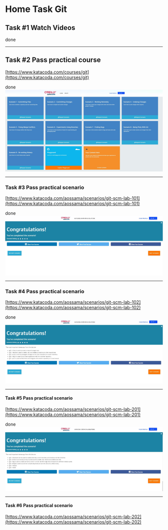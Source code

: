 # Home Task Git

## Task #1 Watch Videos
done<br/>
***

## Task #2 Pass practical course
[https://www.katacoda.com/courses/git](https://www.katacoda.com/courses/git)

done
![done](./Pics/Task2.jpg)

***

### Task #3 Pass practical scenario 
[https://www.katacoda.com/aossama/scenarios/git-scm-lab-101](https://www.katacoda.com/aossama/scenarios/git-scm-lab-101)

done
![done](./Pics/Task3.jpg)

___
### Task #4 Pass practical scenario 
[https://www.katacoda.com/aossama/scenarios/git-scm-lab-102](https://www.katacoda.com/aossama/scenarios/git-scm-lab-102)

done
![done](./Pics/Task4.jpg)

---
#### Task #5 Pass practical scenario 
[https://www.katacoda.com/aossama/scenarios/git-scm-lab-201](https://www.katacoda.com/aossama/scenarios/git-scm-lab-201)

done
![done](./Pics/Task5.jpg)

---
#### Task #6 Pass practical scenario 
[https://www.katacoda.com/aossama/scenarios/git-scm-lab-202](https://www.katacoda.com/aossama/scenarios/git-scm-lab-202)